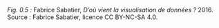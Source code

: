 *Fig. 0.5 :* Fabrice Sabatier, *D’où vient la visualisation de données ?* 2016.  
Source : Fabrice Sabatier, licence CC BY-NC-SA 4.0.